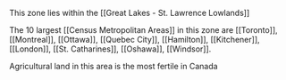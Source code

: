 This zone lies within the [[Great Lakes - St. Lawrence Lowlands]]

The 10 largest [[Census Metropolitan Areas]] in this zone are [[Toronto]], [[Montreal]], [[Ottawa]], [[Quebec City]], [[Hamilton]], [[Kitchener]], [[London]], [[St. Catharines]], [[Oshawa]], [[Windsor]].

Agricultural land in this area is the most fertile in Canada

